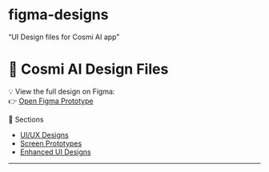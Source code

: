 # figma-designs
“UI Design files for Cosmi AI app”
# 🎨 Cosmi AI Design Files

💡 View the full design on Figma:  
👉 [Open Figma Prototype](https://www.figma.com/design/5Aa9U5H2MjPvkCkH0Zreua/COSMI---FIGMA-PROJECT?node-id=0-1&t=KXWvURgcQRg50W4P-1)

🧭 Sections
- [UI/UX Designs](https://www.figma.com/design/5Aa9U5H2MjPvkCkH0Zreua/COSMI---FIGMA-PROJECT?node-id=0-1&t=KXWvURgcQRg50W4P-1)
- [Screen Prototypes](https://www.figma.com/design/5Aa9U5H2MjPvkCkH0Zreua/COSMI---FIGMA-PROJECT?node-id=5-2559&t=KXWvURgcQRg50W4P-1)
- [Enhanced UI Designs](https://www.figma.com/design/5Aa9U5H2MjPvkCkH0Zreua/COSMI---FIGMA-PROJECT?node-id=2852-247&t=KXWvURgcQRg50W4P-1)
---
